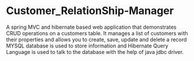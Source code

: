 # Customer_RelationShip-Manager
A spring MVC and hibernate based web application that demonstrates CRUD operations on a customers table. 
It manages a list of customers with their properties and allows you to create, save, update and delete a record
MYSQL database is used to store information and Hibernate Query Language is used to talk to the database with the help of java jdbc driver.
